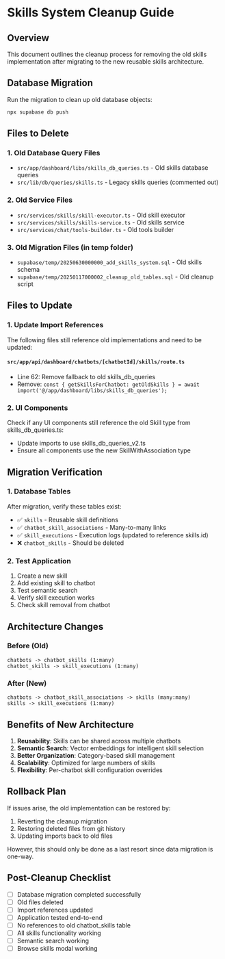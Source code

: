 # Skills System Cleanup Guide

## Overview
This document outlines the cleanup process for removing the old skills implementation after migrating to the new reusable skills architecture.

## Database Migration
Run the migration to clean up old database objects:
```bash
npx supabase db push
```

## Files to Delete

### 1. Old Database Query Files
- `src/app/dashboard/libs/skills_db_queries.ts` - Old skills database queries
- `src/lib/db/queries/skills.ts` - Legacy skills queries (commented out)

### 2. Old Service Files
- `src/services/skills/skill-executor.ts` - Old skill executor
- `src/services/skills/skills-service.ts` - Old skills service
- `src/services/chat/tools-builder.ts` - Old tools builder

### 3. Old Migration Files (in temp folder)
- `supabase/temp/20250630000000_add_skills_system.sql` - Old skills schema
- `supabase/temp/20250117000002_cleanup_old_tables.sql` - Old cleanup script

## Files to Update

### 1. Update Import References
The following files still reference old implementations and need to be updated:

#### `src/app/api/dashboard/chatbots/[chatbotId]/skills/route.ts`
- Line 62: Remove fallback to old skills_db_queries
- Remove: `const { getSkillsForChatbot: getOldSkills } = await import('@/app/dashboard/libs/skills_db_queries');`

### 2. UI Components
Check if any UI components still reference the old Skill type from skills_db_queries.ts:
- Update imports to use skills_db_queries_v2.ts
- Ensure all components use the new SkillWithAssociation type

## Migration Verification

### 1. Database Tables
After migration, verify these tables exist:
- ✅ `skills` - Reusable skill definitions
- ✅ `chatbot_skill_associations` - Many-to-many links
- ✅ `skill_executions` - Execution logs (updated to reference skills.id)
- ❌ `chatbot_skills` - Should be deleted

### 2. Test Application
1. Create a new skill
2. Add existing skill to chatbot
3. Test semantic search
4. Verify skill execution works
5. Check skill removal from chatbot

## Architecture Changes

### Before (Old)
```
chatbots -> chatbot_skills (1:many)
chatbot_skills -> skill_executions (1:many)
```

### After (New)
```
chatbots -> chatbot_skill_associations -> skills (many:many)
skills -> skill_executions (1:many)
```

## Benefits of New Architecture
1. **Reusability**: Skills can be shared across multiple chatbots
2. **Semantic Search**: Vector embeddings for intelligent skill selection
3. **Better Organization**: Category-based skill management
4. **Scalability**: Optimized for large numbers of skills
5. **Flexibility**: Per-chatbot skill configuration overrides

## Rollback Plan
If issues arise, the old implementation can be restored by:
1. Reverting the cleanup migration
2. Restoring deleted files from git history
3. Updating imports back to old files

However, this should only be done as a last resort since data migration is one-way.

## Post-Cleanup Checklist
- [ ] Database migration completed successfully
- [ ] Old files deleted
- [ ] Import references updated
- [ ] Application tested end-to-end
- [ ] No references to old chatbot_skills table
- [ ] All skills functionality working
- [ ] Semantic search working
- [ ] Browse skills modal working 